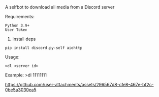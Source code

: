 A selfbot to download all media from a Discord server

Requirements:
```
Python 3.9+
User Token
```
1. Install deps
```
pip install discord.py-self aiohttp
```

Usage:
```
>dl <server id>
```
Example: >dl 11111111


https://github.com/user-attachments/assets/296567d8-cfe8-467e-bf2c-0be5a3030ea5

